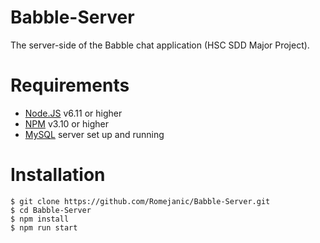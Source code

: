 # Babble-Server
The server-side of the Babble chat application (HSC SDD Major Project).

# Requirements
- [Node.JS](http://nodejs.org/) v6.11 or higher
- [NPM](https://www.npmjs.com/) v3.10 or higher
- [MySQL](https://www.mysql.com/) server set up and running

# Installation

```
$ git clone https://github.com/Romejanic/Babble-Server.git
$ cd Babble-Server
$ npm install
$ npm run start
````
